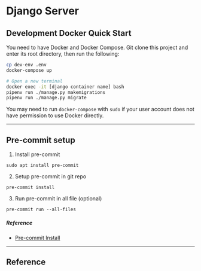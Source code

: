 # Django Server
## Development Docker Quick Start

You need to have Docker and Docker Compose. Git clone this project and enter its root directory, then run the following:
```bash
cp dev-env .env
docker-compose up

# Open a new terminal
docker exec -it [django container name] bash
pipenv run ./manage.py makemigrations
pipenv run ./manage.py migrate
```
You may need to run `docker-compose` with `sudo` if your user account does not have permission to use Docker directly.

---
## Pre-commit setup

1. Install pre-commit
```
sudo apt install pre-commit
```
2. Setup pre-commit in git repo
```
pre-commit install
```
3. Run pre-commit in all file (optional)
```
pre-commit run --all-files
```

##### Reference
- [Pre-commit Install](https://pre-commit.com/#install)

---
## Reference
